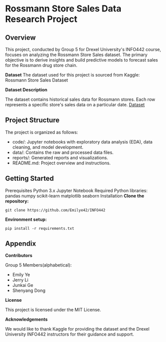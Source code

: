 # Rossmann Store Sales Data Research Project

## Overview
This project, conducted by Group 5 for Drexel University's INFO442 course, focuses on analyzing the Rossmann Store Sales dataset. The primary objective is to derive insights and build predictive models to forecast sales for the Rossmann drug store chain.

**Dataset**
The dataset used for this project is sourced from Kaggle:
Rossmann Store Sales Dataset

**Dataset Description**

The dataset contains historical sales data for Rossmann stores. Each row represents a specific store's sales data on a particular date.
[Dataset](https://www.kaggle.com/code/uttam94/time-series-analysis-using-prophet)

## Project Structure

The project is organized as follows:

- code/: Jupyter notebooks with exploratory data analysis (EDA), data cleaning, and model development.
- data/: Contains the raw and processed data files.
- reports/: Generated reports and visualizations.
- README.md: Project overview and instructions.

## Getting Started

Prerequisites
Python 3.x
Jupyter Notebook
Required Python libraries:
pandas
numpy
scikit-learn
matplotlib
seaborn
Installation
**Clone the repository:**
```
git clone https://github.com/Emilye42/INFO442
```
**Environment setup:**
```
pip install -r requirements.txt
```

## Appendix
**Contributors**

Group 5 Members(alphabetical):
- Emily Ye
- Jerry Li
- Junkai Ge
- Shenyang Dong

**License**


This project is licensed under the MIT License.

**Acknowledgements**


We would like to thank Kaggle for providing the dataset and the Drexel University INFO442 instructors for their guidance and support.
